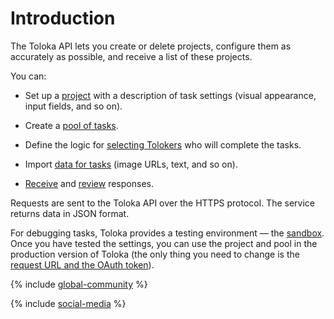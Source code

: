 # Introduction

The Toloka API lets you create or delete projects, configure them as accurately as possible, and receive a list of these projects.

You can:

- Set up a [project](concepts/project.md) with a description of task settings (visual appearance, input fields, and so on).

- Create a [pool of tasks](concepts/pool.md).

- Define the logic for [selecting Tolokers](concepts/my_users.md) who will complete the tasks.

- Import [data for tasks](concepts/tasks.md) (image URLs, text, and so on).

- [Receive](concepts/result.md) and [review](concepts/accept.md) responses.

Requests are sent to the Toloka API over the HTTPS protocol. The service returns data in JSON format.

For debugging tasks, Toloka provides a testing environment — the [sandbox](https://sandbox.toloka.yandex.ru). Once you have tested the settings, you can use the project and pool in the production version of Toloka (the only thing you need to change is the [request URL and the OAuth token](concepts/access.md)).

{% include [global-community](../_includes/global-community.md) %}

{% include [social-media](../_includes/social-media.md) %}